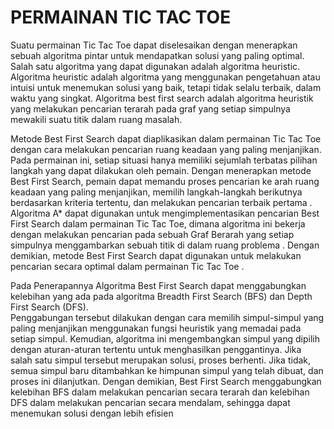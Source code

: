 # PERMAINAN TIC TAC TOE


Suatu permainan Tic Tac Toe dapat diselesaikan dengan menerapkan sebuah algoritma pintar untuk mendapatkan solusi yang paling optimal. Salah satu algoritma yang dapat digunakan adalah algoritma heuristic. Algoritma heuristic adalah algoritma yang menggunakan pengetahuan atau intuisi untuk menemukan solusi yang baik, tetapi tidak selalu terbaik, dalam waktu yang singkat. Algoritma best first search adalah algoritma heuristik yang melakukan pencarian 
terarah pada graf yang setiap simpulnya mewakili suatu titik dalam ruang masalah. <br />

Metode Best First Search dapat diaplikasikan dalam permainan Tic Tac Toe dengan cara melakukan pencarian ruang keadaan yang paling menjanjikan. 
Pada permainan ini, setiap situasi hanya memiliki sejumlah terbatas pilihan langkah yang dapat dilakukan oleh pemain. Dengan menerapkan metode Best First Search, pemain dapat memandu proses pencarian ke arah ruang keadaan yang paling menjanjikan, 
memilih langkah-langkah berikutnya berdasarkan kriteria tertentu, dan melakukan pencarian terbaik pertama . Algoritma A* dapat digunakan 
untuk mengimplementasikan pencarian Best First Search dalam permainan Tic Tac Toe, dimana algoritma ini bekerja dengan melakukan pencarian pada 
sebuah Graf Berarah yang setiap simpulnya menggambarkan sebuah titik di dalam ruang problema . Dengan demikian, metode Best First Search dapat digunakan untuk melakukan pencarian secara optimal dalam permainan Tic Tac Toe . <br />

Pada Penerapannya Algoritma Best First Search dapat menggabungkan kelebihan yang ada pada algoritma Breadth First Search (BFS) dan Depth First Search (DFS).  
Penggabungan tersebut dilakukan dengan cara memilih simpul-simpul yang paling menjanjikan menggunakan fungsi heuristik yang memadai pada setiap simpul. 
Kemudian, algoritma ini mengembangkan simpul yang dipilih dengan aturan-aturan tertentu untuk menghasilkan penggantinya. Jika salah satu simpul tersebut merupakan solusi, proses berhenti. Jika tidak, 
semua simpul baru ditambahkan ke himpunan simpul yang telah dibuat, dan proses ini dilanjutkan. 
Dengan demikian, Best First Search menggabungkan kelebihan BFS dalam melakukan pencarian secara terarah dan kelebihan DFS dalam melakukan pencarian secara mendalam, sehingga dapat menemukan solusi dengan lebih efisien <br />
